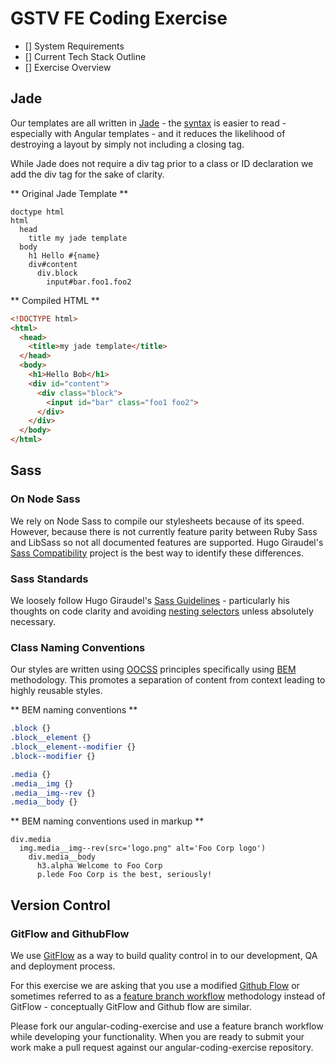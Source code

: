 # GSTV FE Coding Exercise

- [] System Requirements
- [] Current Tech Stack Outline
- [] Exercise Overview

## Jade
Our templates are all written in [Jade](http://jade-lang.com/) - the [syntax](http://naltatis.github.io/jade-syntax-docs/#basics) is easier to read - especially with Angular templates - and it reduces the likelihood of destroying a layout by simply not including a closing tag.

While Jade does not require a div tag prior to a class or ID declaration we add the div tag for the sake of clarity.

** Original Jade Template **
``` jade
doctype html
html
  head
    title my jade template
  body
    h1 Hello #{name}
    div#content
      div.block
        input#bar.foo1.foo2
```

** Compiled HTML **
``` html
<!DOCTYPE html>
<html>
  <head>
    <title>my jade template</title>
  </head>
  <body>
    <h1>Hello Bob</h1>
    <div id="content">
      <div class="block">
        <input id="bar" class="foo1 foo2">
      </div>
    </div>
  </body>
</html>
```

## Sass
### On Node Sass
We rely on Node Sass to compile our stylesheets because of its speed. However, because there is not currently feature parity between Ruby Sass and LibSass so not all documented features are supported. Hugo Giraudel's [Sass Compatibility](http://sass-compatibility.github.io/) project is the best way to identify these differences.

### Sass Standards
We loosely follow Hugo Giraudel's [Sass Guidelines](http://sass-guidelin.es/) - particularly his thoughts on code clarity and avoiding [nesting selectors](http://sass-guidelin.es/#selector-nesting) unless absolutely necessary.

### Class Naming Conventions
Our styles are written using [OOCSS](http://appendto.com/2014/04/oocss/) principles specifically using  [BEM](http://csswizardry.com/2013/01/mindbemding-getting-your-head-round-bem-syntax/) methodology. This promotes a separation of content from context leading to highly reusable styles.

** BEM naming conventions **
``` sass
.block {}
.block__element {}
.block__element--modifier {}
.block--modifier {}

.media {}
.media__img {}
.media__img--rev {}
.media__body {}
```

** BEM naming conventions used in markup **
``` jade
div.media
  img.media__img--rev(src='logo.png" alt='Foo Corp logo')
    div.media__body
      h3.alpha Welcome to Foo Corp
      p.lede Foo Corp is the best, seriously!
```

## Version Control
### GitFlow and GithubFlow
We use [GitFlow](https://www.atlassian.com/git/tutorials/comparing-workflows/gitflow-workflow/) as a way to build quality control in to our development, QA and deployment process.

For this exercise we are asking that you use a modified [Github Flow](https://guides.github.com/introduction/flow/) or sometimes referred to as a [feature branch workflow](https://www.atlassian.com/git/tutorials/comparing-workflows/feature-branch-workflow) methodology instead of GitFlow - conceptually GitFlow and Github flow are similar.

Please fork our angular-coding-exercise and use a feature branch workflow while developing your functionality. When you are ready to submit your work make a pull request against our angular-coding-exercise repository.
